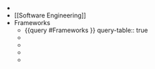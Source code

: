 -
- [[Software Engineering]]
- Frameworks
	- {{query #Frameworks }}
	  query-table:: true
	-
	-
	-
	-